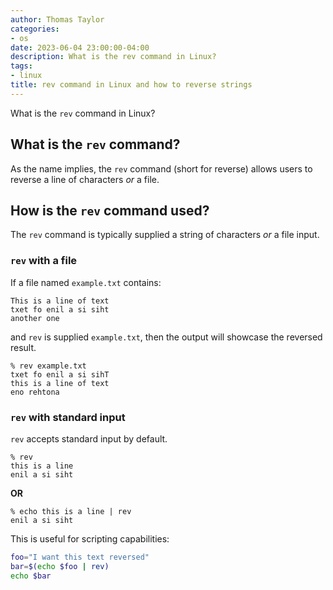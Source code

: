 ```yaml
---
author: Thomas Taylor
categories:
- os
date: 2023-06-04 23:00:00-04:00
description: What is the rev command in Linux?
tags:
- linux
title: rev command in Linux and how to reverse strings
---
```


What is the `rev` command in Linux?

## What is the `rev` command?

As the name implies, the `rev` command (short for reverse) allows users to reverse a line of characters _or_ a file.

## How is the `rev` command used?

The `rev` command is typically supplied a string of characters _or_ a file input.

### `rev` with a file

If a file named `example.txt` contains:

```text
This is a line of text
txet fo enil a si siht
another one
```

and `rev` is supplied `example.txt`, then the output will showcase the reversed result.

```shell
% rev example.txt
txet fo enil a si sihT
this is a line of text
eno rehtona
```

### `rev` with standard input

`rev` accepts standard input by default.

```shell
% rev
this is a line
enil a si siht
```

__OR__

```shell
% echo this is a line | rev
enil a si siht
```

This is useful for scripting capabilities:

```bash
foo="I want this text reversed"
bar=$(echo $foo | rev)
echo $bar
```